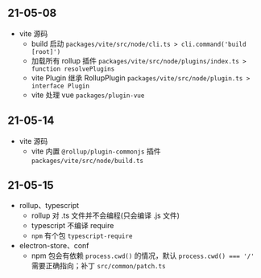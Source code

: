 
## 21-05-08

- vite 源码
  * build 启动 `packages/vite/src/node/cli.ts > cli.command('build [root]')`
  * 加载所有 rollup 插件 `packages/vite/src/node/plugins/index.ts > function resolvePlugins`
  * vite Plugin 继承 RollupPlugin `packages/vite/src/node/plugin.ts > interface Plugin`
  * vite 处理 vue `packages/plugin-vue`

## 21-05-14

- vite 源码
  * vite 内置 `@rollup/plugin-commonjs` 插件 `packages/vite/src/node/build.ts`

## 21-05-15

- rollup、typescript
  * rollup 对 .ts 文件并不会编程(只会编译 .js 文件)
  * typescript 不编译 require
  * `npm` 有个包 `typescript-require`
- electron-store、conf
  * npm 包会有依赖 `process.cwd()` 的情况，默认 `process.cwd() === '/'` 需要正确指向；补丁 `src/common/patch.ts`
